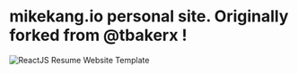 # mikekang.io personal site. Originally forked from @tbakerx !
![ReactJS Resume Website Template](resume-screenshot.jpg?raw=true)

<a href="https://mikekang.io"></a>
